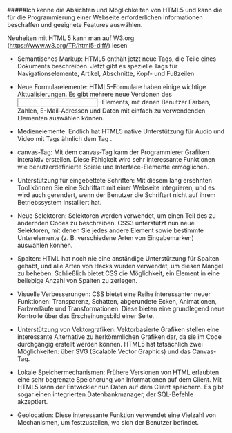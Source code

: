 #####Ich kenne die Absichten und Möglichkeiten von HTML5 und kann die für die Programmierung einer Webseite erforderlichen Informationen beschaffen und geeignete Features auswählen.


Neuheiten mit HTML 5 kann man auf W3.org (https://www.w3.org/TR/html5-diff/) lesen

* Semantisches Markup: HTML5 enthält jetzt neue Tags, die Teile eines Dokuments beschreiben. Jetzt gibt es spezielle Tags für Navigationselemente, Artikel, Abschnitte, Kopf- und Fußzeilen

* Neue Formularelemente: HTML5-Formulare haben einige wichtige Aktualisierungen. Es gibt mehrere neue Versionen des <input> -Elements, mit denen Benutzer Farben, Zahlen, E-Mail-Adressen und Daten mit einfach zu verwendenden Elementen auswählen können.

* Medienelemente: Endlich hat HTML5 native Unterstützung für Audio und Video mit Tags ähnlich dem Tag <img>.

* canvas-Tag: Mit dem canvas-Tag kann der Programmierer Grafiken interaktiv erstellen. Diese Fähigkeit wird sehr interessante Funktionen wie benutzerdefinierte Spiele und Interface-Elemente ermöglichen.

* Unterstützung für eingebettete Schriften: Mit diesem lang ersehnten Tool können Sie eine Schriftart mit einer Webseite integrieren, und es wird auch gerendert, wenn der Benutzer die Schriftart nicht auf ihrem Betriebssystem installiert hat.

* Neue Selektoren: Selektoren werden verwendet, um einen Teil des zu ändernden Codes zu beschreiben. CSS3 unterstützt nun neue Selektoren, mit denen Sie jedes andere Element sowie bestimmte Unterelemente (z. B. verschiedene Arten von Eingabemarken) auswählen können.

* Spalten: HTML hat noch nie eine anständige Unterstützung für Spalten gehabt, und alle Arten von Hacks wurden verwendet, um diesen Mangel zu beheben. Schließlich bietet CSS die Möglichkeit, ein Element in eine beliebige Anzahl von Spalten zu zerlegen.

* Visuelle Verbesserungen: CSS bietet eine Reihe interessanter neuer Funktionen: Transparenz, Schatten, abgerundete Ecken, Animationen, Farbverläufe und Transformationen. Diese bieten eine grundlegend neue Kontrolle über das Erscheinungsbild einer Seite.

* Unterstützung von Vektorgrafiken: Vektorbasierte Grafiken stellen eine interessante Alternative zu herkömmlichen Grafiken dar, da sie im Code durchgängig erstellt werden können. HTML5 hat tatsächlich zwei Möglichkeiten: über SVG (Scalable Vector Graphics) und das Canvas-Tag.

* Lokale Speichermechanismen: Frühere Versionen von HTML erlaubten eine sehr begrenzte Speicherung von Informationen auf dem Client. Mit HTML5 kann der Entwickler nun Daten auf dem Client speichern. Es gibt sogar einen integrierten Datenbankmanager, der SQL-Befehle akzeptiert.

* Geolocation: Diese interessante Funktion verwendet eine Vielzahl von Mechanismen, um festzustellen, wo sich der Benutzer befindet.